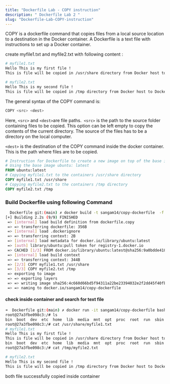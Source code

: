 ```yaml
---
title: "Dockerfile Lab - COPY instruction"
description: " Dockerfile Lab 2 "
slug: "Dockerfile-Lab-COPY-instruction"
---
```


COPY is a dockerfile command that copies files from a local source location to a destination in the Docker container. A Dockerfile is a text file with instructions to set up a Docker container.

create myfile1.txt and myfile2.txt with following content :

```sh
# myfile1.txt
Hello This is my first file !
This is file will be copied in /usr/share directory from Docker host to Docker Container.
```

```sh
# myfile2.txt
Hello This is my second file !
This is file will be copied in /tmp directory from Docker host to Docker Container.

```
The general syntax of the COPY command is:

```sh
COPY <src> <dest>

```
Here, `<src>` and `<dest>`are file paths.` <src>` is the path to the source folder containing files to be copied. This option can be left empty to copy the contents of the current directory. The source of the files has to be a directory on the local computer.

`<dest>` is the destination of the COPY command inside the docker container. This is the path where files are to be copied.

```Dockerfile
# Instruction for Dockerfile to create a new image on top of the base image (ubuntu)
# Using the base image ubuntu: latest
FROM ubuntu:latest
# Copying myfile1.txt to the containers /usr/share directory
COPY myfile1.txt /usr/share
# Copying myfile2.txt to the containers /tmp directory
COPY myfile2.txt /tmp

```
### Build Dockerfile using following Command 

```sh
  Dockerfile git:(main) ✗ docker build -t sangam14/copy-dockerfile  -f dockerfile.copy .
[+] Building 2.2s (9/9) FINISHED                                                                                                                                                                  
 => [internal] load build definition from dockerfile.copy                                                                                                                                    0.0s
 => => transferring dockerfile: 356B                                                                                                                                                         0.0s
 => [internal] load .dockerignore                                                                                                                                                            0.0s
 => => transferring context: 2B                                                                                                                                                              0.0s
 => [internal] load metadata for docker.io/library/ubuntu:latest                                                                                                                             2.1s
 => [auth] library/ubuntu:pull token for registry-1.docker.io                                                                                                                                0.0s
 => CACHED [1/3] FROM docker.io/library/ubuntu:latest@sha256:9a0bdde4188b896a372804be2384015e90e3f84906b750c1a53539b585fbbe7f                                                                0.0s
 => [internal] load build context                                                                                                                                                            0.0s
 => => transferring context: 344B                                                                                                                                                            0.0s
 => [2/3] COPY myfile1.txt /usr/share                                                                                                                                                        0.0s
 => [3/3] COPY myfile2.txt /tmp                                                                                                                                                              0.0s
 => exporting to image                                                                                                                                                                       0.0s
 => => exporting layers                                                                                                                                                                      0.0s
 => => writing image sha256:4c660d66bd5f94311a22be23394032e2f2dd45f40fb4831f8e083efe90488763                                                                                                 0.0s
 => => naming to docker.io/sangam14/copy-dockerfile    

 ```

 #### check inside container and search for text file 

```sh
➜  Dockerfile git:(main) ✗ docker run -it sangam14/copy-dockerfile bash                  
root@27a3fbe098c3:/# ls
bin  boot  dev  etc  home  lib  media  mnt  opt  proc  root  run  sbin  srv  sys  tmp  usr  var
root@27a3fbe098c3:/# cat /usr/share/myfile1.txt 
# myfile1.txt
Hello This is my first file !
This is file will be copied in /usr/share directory from Docker host to Docker Container.root@27a3fbe098c3:/# ls
bin  boot  dev  etc  home  lib  media  mnt  opt  proc  root  run  sbin  srv  sys  tmp  usr  var
root@27a3fbe098c3:/# cat /tmp/myfile2.txt 

# myfile2.txt
Hello This is my second file !
This is file will be copied in /tmp directory from Docker host to Docker Container.root@27a3fbe098c3:/# 

```
both file successfully copied inside container 





